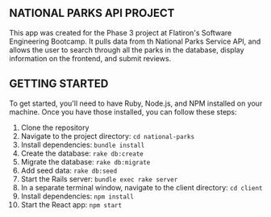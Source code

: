 ## NATIONAL PARKS API PROJECT
This app was created for the Phase 3 project at Flatiron's Software Engineering Bootcamp. It pulls data from th National Parks Service API, and allows the user to search through all the parks in the database, display information on the frontend, and submit reviews.


## GETTING STARTED
To get started, you'll need to have Ruby, Node.js, and NPM installed on your machine. Once you have those installed, you can follow these steps:

1. Clone the repository
2. Navigate to the project directory: `cd national-parks`
3. Install dependencies: `bundle install`
4. Create the database: `rake db:create`
5. Migrate the database: `rake db:migrate`
6. Add seed data: `rake db:seed`
6. Start the Rails server: `bundle exec rake server`
7. In a separate terminal window, navigate to the client directory: `cd client`
8. Install dependencies: `npm install`
9. Start the React app: `npm start`
